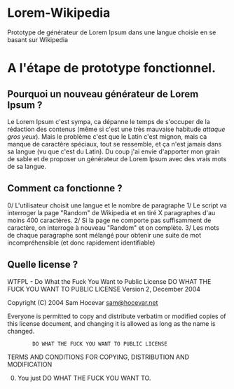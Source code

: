 

# Lorem-Wikipedia
Prototype de générateur de Lorem Ipsum dans une langue choisie en se basant sur Wikipedia

# A l'étape de prototype fonctionnel.

## Pourquoi un nouveau générateur de Lorem Ipsum ?
Le Lorem Ipsum c'est sympa, ca dépanne le temps de s'occuper de la rédaction des contenus (même si c'est une très mauvaise habitude *attaque gros yeux*).
Mais le problème c'est que le Latin c'est mignon, mais ca manque de caractère spéciaux, tout se ressemble, et ça n'est jamais dans sa langue (vu que c'est du Latin).
Du coup j'ai envie d'apporter mon grain de sable et de proposer un générateur de Lorem Ipsum avec des vrais mots de sa langue.

## Comment ca fonctionne ?
0/ L'utilisateur choisit une langue et le nombre de paragraphe
1/ Le script va interroger la page "Random" de Wikipedia et en tiré X paragraphes d'au moins 400 caractères.
2/ Si la page ne comporte pas suffisamment de caractère, on interroge à nouveau "Random" et on complète.
3/ Les mots de chaque paragraphe sont mélangé pour obtenir une suite de mot incompréhensible (et donc rapidement identifiable)

## Quelle license ?
WTFPL - Do What the Fuck You Want to Public License
 DO WHAT THE FUCK YOU WANT TO PUBLIC LICENSE 
                    Version 2, December 2004 

 Copyright (C) 2004 Sam Hocevar <sam@hocevar.net> 

 Everyone is permitted to copy and distribute verbatim or modified 
 copies of this license document, and changing it is allowed as long 
 as the name is changed. 

            DO WHAT THE FUCK YOU WANT TO PUBLIC LICENSE 
   TERMS AND CONDITIONS FOR COPYING, DISTRIBUTION AND MODIFICATION 

  0. You just DO WHAT THE FUCK YOU WANT TO.
